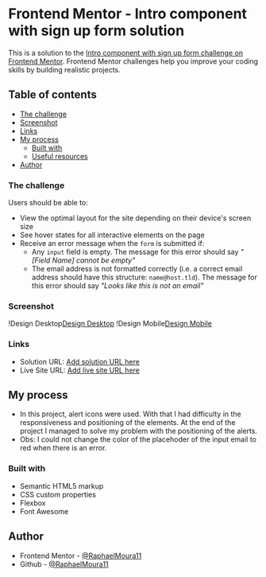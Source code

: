 # Frontend Mentor - Intro component with sign up form solution

This is a solution to the [Intro component with sign up form challenge on Frontend Mentor](https://www.frontendmentor.io/challenges/intro-component-with-signup-form-5cf91bd49edda32581d28fd1). Frontend Mentor challenges help you improve your coding skills by building realistic projects. 

## Table of contents
  - [The challenge](#the-challenge)
  - [Screenshot](#screenshot)
  - [Links](#links)
- [My process](#my-process)
  - [Built with](#built-with)
  - [Useful resources](#useful-resources)
- [Author](#author)

### The challenge

Users should be able to:

- View the optimal layout for the site depending on their device's screen size
- See hover states for all interactive elements on the page
- Receive an error message when the `form` is submitted if:
  - Any `input` field is empty. The message for this error should say *"[Field Name] cannot be empty"*
  - The email address is not formatted correctly (i.e. a correct email address should have this structure: `name@host.tld`). The message for this error should say *"Looks like this is not an email"*

### Screenshot

!Design Desktop[Design Desktop](./images/design-finalizado/desktop.png)
!Design Mobile[Design Mobile](./images/design-finalizado/mobile.png)

### Links

- Solution URL: [Add solution URL here](https://www.frontendmentor.io/solutions/intro-component-with-signup-form-IURHd6WHei)
- Live Site URL: [Add live site URL here](https://intro-component-with-signup-form-master-hx2vuhlqg.vercel.app)

## My process
  - In this project, alert icons were used. With that I had difficulty in the responsiveness and positioning of the elements. At the end of the project I managed to solve my problem with the positioning of the alerts.
  - Obs: I could not change the color of the placehoder of the input email to red when there is an error.

### Built with

- Semantic HTML5 markup
- CSS custom properties
- Flexbox
- Font Awesome

## Author

- Frontend Mentor - [@RaphaelMoura11](https://www.frontendmentor.io/profile/RaphaelMoura11)
- Github - [@RaphaelMoura11](https://github.com/RaphaelMoura11)